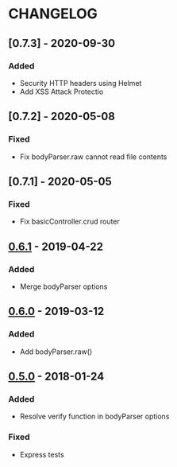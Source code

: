 # CHANGELOG

## [0.7.3] - 2020-09-30

### Added

- Security HTTP headers using Helmet
- Add XSS Attack Protectio

## [0.7.2] - 2020-05-08

### Fixed

- Fix bodyParser.raw cannot read file contents

## [0.7.1] - 2020-05-05

### Fixed

- Fix basicController.crud router

## [0.6.1] - 2019-04-22

### Added

- Merge bodyParser options

[0.6.1]: https://github.com/kata-ai/merapi-plugin-express/compare/v0.6.0...v0.6.1

## [0.6.0] - 2019-03-12

### Added

- Add bodyParser.raw()

[0.6.0]: https://github.com/kata-ai/merapi-plugin-express/compare/v0.5.0...v0.6.0

## [0.5.0] - 2018-01-24

### Added

- Resolve verify function in bodyParser options

### Fixed

- Express tests

[0.5.0]: https://github.com/kata-ai/merapi-plugin-express/compare/v0.4.0...v0.5.0
